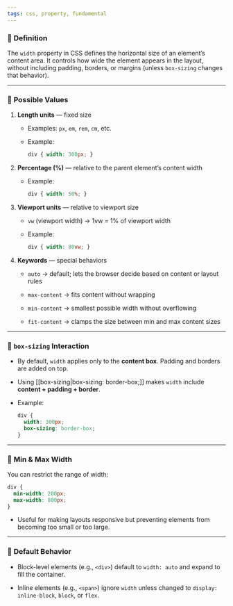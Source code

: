 ```yaml
---
tags: css, property, fundamental
---
```


### 🔹 **Definition**  
The `width` property in CSS defines the horizontal size of an element’s content area. It controls how wide the element appears in the layout, without including padding, borders, or margins (unless `box-sizing` changes that behavior).

---

### 🔹 **Possible Values**

1. **Length units** — fixed size
    
    - Examples: `px`, `em`, `rem`, `cm`, etc.
        
    - Example:
        
        ```css
        div { width: 300px; }
        ```
        
2. **Percentage (%)** — relative to the parent element’s content width
    
    - Example:
        
        ```css
        div { width: 50%; }
        ```
        
3. **Viewport units** — relative to viewport size
    
    - `vw` (viewport width) → 1vw = 1% of viewport width
        
    - Example:
        
        ```css
        div { width: 80vw; }
        ```
        
4. **Keywords** — special behaviors
    
    - `auto` → default; lets the browser decide based on content or layout rules
        
    - `max-content` → fits content without wrapping
        
    - `min-content` → smallest possible width without overflowing
        
    - `fit-content` → clamps the size between min and max content sizes
        

---

### 🔹 **`box-sizing` Interaction**

- By default, `width` applies only to the **content box**. Padding and borders are added on top.
    
- Using [[box-sizing|box-sizing: border-box;]] makes `width` include **content + padding + border**.
    
- Example:
    
    ```css
    div {
      width: 300px;
      box-sizing: border-box;
    }
    ```
    

---

### 🔹 **Min & Max Width**  
You can restrict the range of width:

```css
div {
  min-width: 200px;
  max-width: 800px;
}
```

- Useful for making layouts responsive but preventing elements from becoming too small or too large.
    

---

### 🔹 **Default Behavior**

- Block-level elements (e.g., `<div>`) default to `width: auto` and expand to fill the container.
    
- Inline elements (e.g., `<span>`) ignore `width` unless changed to `display: inline-block`, `block`, or `flex`.
    